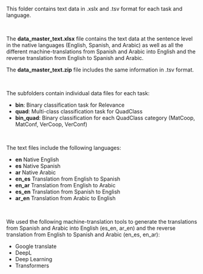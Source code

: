 This folder contains text data in .xslx and .tsv format for each task and language.

<br>

The **data_master_text.xlsx** file contains the text data at the sentence level in the native languages (English, Spanish, and Arabic) as well as all the different machine-translations from Spanish and Arabic into English and the reverse translation from English to Spanish and Arabic.

The **data_master_text.zip** file includes the same information in .tsv format.

<br>

The subfolders contain individual data files for each task:
* **bin**: Binary classification task for Relevance
* **quad**: Multi-class classification task for QuadClass
* **bin_quad**: Binary classification for each QuadClass category (MatCoop, MatConf, VerCoop, VerConf)

<br>

The text files include the following languages:
* **en** Native English
* **es** Native Spanish
* **ar** Native Arabic
* **en_es** Translation from English to Spanish 
* **en_ar** Translation from English to Arabic
* **es_en** Translation from Spanish to English
* **ar_en** Translation from Arabic to English

<br>
 
We used the following machine-translation tools to generate the translations from Spanish and Arabic into English (es_en, ar_en) and the reverse translation from English to Spanish and Arabic (en_es, en_ar):
* Google translate
* DeepL
* Deep Learning
* Transformers


